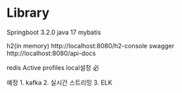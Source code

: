 # Library
Springboot 3.2.0
java 17
mybatis

h2(in memory)
    http://localhost:8080/h2-console
swagger
    http://localhost:8080/api-docs

redis
Active profiles local설정 必

예정
    1. kafka
    2. 실시간 스트리밍
    3. ELK

